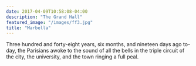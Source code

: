 ```yaml
---
date: 2017-04-09T10:58:08-04:00
description: "The Grand Hall"
featured_image: "/images/ff3.jpg"
title: "Marbella"
---
```


Three hundred and forty-eight years, six months, and nineteen days ago
to-day, the Parisians awoke to the sound of all the bells in the triple
circuit of the city, the university, and the town ringing a full peal.
